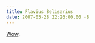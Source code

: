 ```yaml
---
title: Flavius Belisarius
date: 2007-05-28 22:26:00.00 -8
---
```

[Wow](http://en.wikipedia.org/wiki/Flavius_Belisarius).